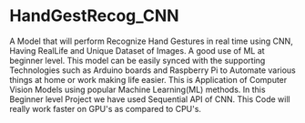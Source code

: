 # HandGestRecog_CNN
A Model that will perform Recognize Hand Gestures in real time using CNN, Having RealLife and Unique Dataset of Images. A good use of ML at beginner level. This model can be easily synced with the supporting Technologies such as Arduino boards and Raspberry Pi to Automate various things at home or work making life easier.
This is Application of Computer Vision Models using popular Machine Learning(ML) methods. In this Beginner level Project we have used Sequential API of CNN. This Code will really work faster on GPU's as compared to CPU's.
